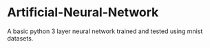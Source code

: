 # Artificial-Neural-Network
A basic python 3 layer neural network trained and tested using mnist datasets.
